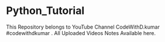 # Python_Tutorial
This Repository belongs to YouTube  Channel CodeWithD.kumar #codewithdkumar . All Uploaded Videos Notes Available here.  

